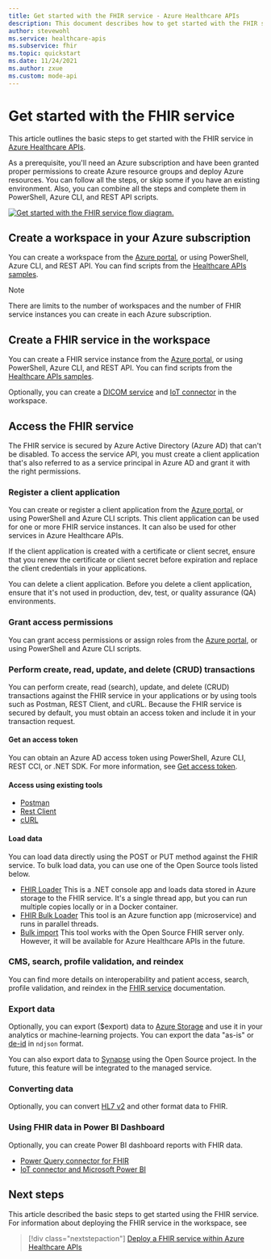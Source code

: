 ```yaml
---
title: Get started with the FHIR service - Azure Healthcare APIs
description: This document describes how to get started with the FHIR service in Azure Healthcare APIs.
author: stevewohl
ms.service: healthcare-apis
ms.subservice: fhir
ms.topic: quickstart
ms.date: 11/24/2021
ms.author: zxue
ms.custom: mode-api
---
```


# Get started with the FHIR service

This article outlines the basic steps to get started with the FHIR service in [Azure Healthcare APIs](../healthcare-apis-overview.md).

As a prerequisite, you'll need an Azure subscription and have been granted proper permissions to create Azure resource groups and deploy Azure resources. You can follow all the steps, or skip some if you have an existing environment. Also, you can combine all the steps and complete them in PowerShell, Azure CLI, and REST API scripts.

[![Get started with the FHIR service flow diagram.](media/get-started-with-fhir.png)](media/get-started-with-fhir.png#lightbox)

## Create a workspace in your Azure subscription

You can create a workspace from the [Azure portal](../healthcare-apis-quickstart.md), or using PowerShell, Azure CLI, and REST API. You can find scripts from the [Healthcare APIs samples](https://github.com/microsoft/healthcare-apis-samples/tree/main/src/scripts).

> [!NOTE]
> There are limits to the number of workspaces and the number of FHIR service instances you can create in each Azure subscription.

## Create a FHIR service in the workspace

You can create a FHIR service instance from the [Azure portal](../fhir/fhir-portal-quickstart.md), or using PowerShell, Azure CLI, and REST API. You can find scripts from the [Healthcare APIs samples](https://github.com/microsoft/healthcare-apis-samples/tree/main/src/scripts).

Optionally, you can create a [DICOM service](../dicom/deploy-dicom-services-in-azure.md) and [IoT connector](../iot/deploy-iot-connector-in-azure.md) in the workspace.

## Access the FHIR service

The FHIR service is secured by Azure Active Directory (Azure AD) that can't be disabled. To access the service API, you must create a client application that's also referred to as a service principal in Azure AD and grant it with the right permissions.

### Register a client application

You can create or register a client application from the [Azure portal](../register-application.md), or using PowerShell and Azure CLI scripts. This client application can be used for one or more FHIR service instances. It can also be used for other services in Azure Healthcare APIs.

If the client application is created with a certificate or client secret, ensure that you renew the certificate or client secret before expiration and replace the client credentials in your applications.

You can delete a client application. Before you delete a client application, ensure that it's not used in production, dev, test, or quality assurance (QA) environments.

### Grant access permissions

You can grant access permissions or assign roles from the [Azure portal](../configure-azure-rbac.md), or using PowerShell and Azure CLI scripts.

### Perform create, read, update, and delete (CRUD) transactions

You can perform create, read (search), update, and delete (CRUD) transactions against the FHIR service in your applications or by using tools such as Postman, REST Client, and cURL. Because the FHIR service is secured by default, you must obtain an access token and include it in your transaction request.

#### Get an access token

You can obtain an Azure AD access token using PowerShell, Azure CLI, REST CCI, or .NET SDK.  For more information, see [Get access token](../get-access-token.md).

#### Access using existing tools

- [Postman](../use-postman.md)
- [Rest Client](../using-rest-client.md)
- [cURL](../using-curl.md)

#### Load data

You can load data directly using the POST or PUT method against the FHIR service. To bulk load data, you can use one of the Open Source tools listed below.
 
- [FHIR Loader](https://github.com/microsoft/healthcare-apis-samples/tree/main/src/FHIRDL) This is a .NET console app and loads data stored in Azure storage to the FHIR service. It's a single thread app, but you can run multiple copies locally or in a Docker container. 
- [FHIR Bulk Loader](https://github.com/microsoft/fhir-loader) This tool is an Azure function app (microservice) and runs in parallel threads.
- [Bulk import](https://github.com/microsoft/fhir-server/blob/main/docs/BulkImport.md) This tool works with the Open Source FHIR server only. However, it will be available for Azure Healthcare APIs in the future.

### CMS, search, profile validation, and reindex

You can find more details on interoperability and patient access, search, profile validation, and reindex in the [FHIR service](overview.md) documentation.

### Export data

Optionally, you can export ($export) data to [Azure Storage](../data-transformation/export-data.md) and use it in your analytics or machine-learning projects. You can export the data "as-is" or [de-id](../data-transformation/de-identified-export.md) in `ndjson` format. 

You can also export data to [Synapse](../data-transformation/move-to-synapse.md) using the Open Source project. In the future, this feature will be integrated to the managed service.

### Converting data

Optionally, you can convert [HL7 v2](../data-transformation/convert-data.md) and other format data to FHIR.

### Using FHIR data in Power BI Dashboard

Optionally, you can create Power BI dashboard reports with FHIR data.

- [Power Query connector for FHIR](/power-query/connectors/fhir/fhir)
- [IoT connector and Microsoft Power BI](../iot/iot-connector-power-bi.md)

## Next steps

This article described the basic steps to get started using the FHIR service. For information about deploying the FHIR service in the workspace, see

>[!div class="nextstepaction"]
>[Deploy a FHIR service within Azure Healthcare APIs](fhir-portal-quickstart.md)
